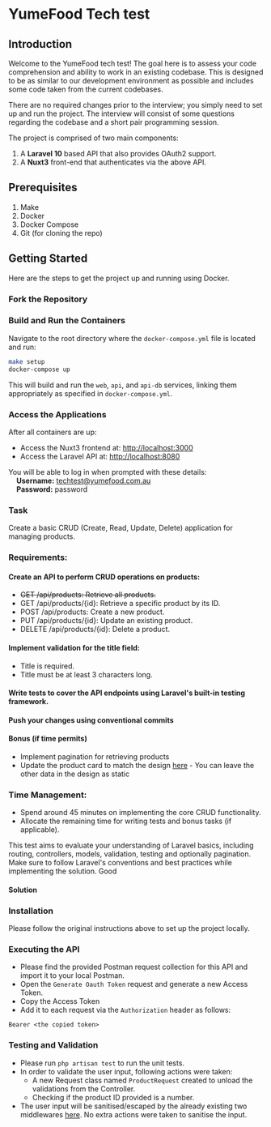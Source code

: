 # YumeFood Tech test

## Introduction

Welcome to the YumeFood tech test! The goal here is to assess your code comprehension and ability 
to work in an existing codebase. 
This is designed to be as similar to our development environment as possible and includes some code
taken from the current codebases.

There are no required changes prior to the interview; you simply need to set up and run the project.
The interview will consist of some questions regarding the codebase and a short pair programming session.

The project is comprised of two main components:

1. A **Laravel 10** based API that also provides OAuth2 support.
2. A **Nuxt3** front-end that authenticates via the above API.

## Prerequisites

1. Make
2. Docker
3. Docker Compose
4. Git (for cloning the repo)

## Getting Started

Here are the steps to get the project up and running using Docker.

### Fork the Repository

### Build and Run the Containers

Navigate to the root directory where the `docker-compose.yml` file is located and run:

```bash
make setup
docker-compose up
```

This will build and run the `web`, `api`, and `api-db` services, linking them appropriately as specified in `docker-compose.yml`.

### Access the Applications

After all containers are up:
- Access the Nuxt3 frontend at: [http://localhost:3000](http://localhost:3000)
- Access the Laravel API at: [http://localhost:8080](http://localhost:8080)

You will be able to log in when prompted with these details:<br/>
&nbsp;&nbsp;&nbsp;&nbsp;**Username:** techtest@yumefood.com.au<br/>
&nbsp;&nbsp;&nbsp;&nbsp;**Password:** password


### Task

Create a basic CRUD (Create, Read, Update, Delete) application for managing products.

### Requirements:

#### Create an API to perform CRUD operations on products:
- <s>GET /api/products: Retrieve all products.</s>
- GET /api/products/{id}: Retrieve a specific product by its ID.
- POST /api/products: Create a new product.
- PUT /api/products/{id}: Update an existing product.
- DELETE /api/products/{id}: Delete a product.

#### Implement validation for the title field:
- Title is required.
- Title must be at least 3 characters long.

#### Write tests to cover the API endpoints using Laravel's built-in testing framework.

#### Push your changes using conventional commits

#### Bonus (if time permits)
- Implement pagination for retrieving products
- Update the product card to match the design [here](/packages/front-end/assets/img/product-card.png) - You can leave the other data in the design as static

### Time Management:

- Spend around 45 minutes on implementing the core CRUD functionality.
- Allocate the remaining time for writing tests and bonus tasks (if applicable).

This test aims to evaluate your understanding of Laravel basics, including routing, controllers, models, validation, testing and optionally pagination.
Make sure to follow Laravel's conventions and best practices while implementing the solution.
Good

#### Solution

### Installation

Please follow the original instructions above to set up the project locally.

### Executing the API

* Please find the provided Postman request collection for this API and import it to your local Postman.
* Open the `Generate Oauth Token` request and generate a new Access Token.
* Copy the Access Token
* Add it to each request via the `Authorization` header as follows:
```
Bearer <the copied token>
```
### Testing and Validation

* Please run `php artisan test` to run the unit tests.
* In order to validate the user input, following actions were taken:
    * A new Request class named `ProductRequest` created to unload the validations from the Controller.
    * Checking if the product ID provided is a number.
* The user input will be sanitised/escaped by the already existing two middlewares [here](https://github.com/dilshan-g/yume-engineer-test/blob/main/packages/back-end/app/Http/Kernel.php#L22-L23). No extra actions were taken to sanitise the input.
